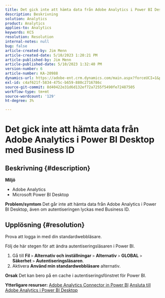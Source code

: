 ```yaml
---
title: Det gick inte att hämta data från Adobe Analytics i Power BI Desktop med Business ID
description: Beskrivning
solution: Analytics
product: Analytics
applies-to: Analytics
keywords: KCS
resolution: Resolution
internal-notes: null
bug: false
article-created-by: Jim Menn
article-created-date: 5/10/2023 1:20:21 PM
article-published-by: Jim Menn
article-published-date: 5/10/2023 1:32:40 PM
version-number: 6
article-number: KA-20988
dynamics-url: https://adobe-ent.crm.dynamics.com/main.aspx?forceUCI=1&pagetype=entityrecord&etn=knowledgearticle&id=0153d469-35ef-ed11-8849-6045bd006295
exl-id: c4af621f-5834-475c-b659-880c2716786c
source-git-commit: 8d40422e31d6d132ef72a7255f5490fe72487505
workflow-type: tm+mt
source-wordcount: '129'
ht-degree: 3%

---
```


# Det gick inte att hämta data från Adobe Analytics i Power BI Desktop med Business ID

## Beskrivning {#description}


<b>Miljö</b>

- Adobe Analytics
- Microsoft Power BI Desktop




<b>Problem/symtom</b>
Det går inte att hämta data från Adobe Analytics i Power BI Desktop, även om autentiseringen lyckas med Business ID.


## Upplösning {#resolution}


Prova att logga in med din standardwebbläsare.

Följ de här stegen för att ändra autentiseringsläsaren i Power BI.

1. Gå till <b>Fil</b> `>`  <b>Alternativ och inställningar</b> `>`  <b>Alternativ</b> `>`  <b>GLOBAL</b> `>`  <b>Säkerhet</b> `>`  <b>Autentiseringsläsaren</b>.
2. Aktivera <b>Använd min standardwebbläsare</b> alternativ.


<b>Orsak</b>
Det kan bero på en cache i autentiseringsfönstret för Power BI.

<b>Ytterligare resurser:</b>
[Adobe Analytics Connector in Power BI](https://experienceleague.adobe.com/docs/analytics-learn/tutorials/integrations/power-bi/adobe-analytics-connector-in-power-bi.html?lang=en)
[Ansluta till Adobe Analytics i Power BI Desktop](https://learn.microsoft.com/en-us/power-bi/connect-data/desktop-connect-adobe-analytics)
